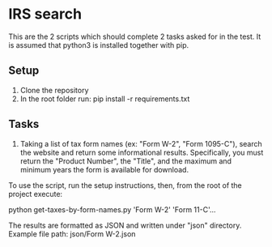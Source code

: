 <h1>IRS search</h1>

This are the 2 scripts which should complete 2 tasks asked for in the test.
It is assumed that python3 is installed together with pip.

<h2>Setup</h2>

1. Clone the repository
2. In the root folder run: pip install -r requirements.txt


<h2>Tasks</h2>

1. Taking a list of tax form names (ex: "Form W-2", "Form 1095-C"), search the
website and return some informational results. Specifically, you must return
the "Product Number", the "Title", and the maximum and minimum years the form
is available for download.

To use the script, run the setup instructions, then, from the root of the project execute:

python get-taxes-by-form-names.py 'Form W-2' 'Form 11-C'... <Your other form name>


The results are formatted as JSON and written under "json" directory. Example file path: json/Form W-2.json
